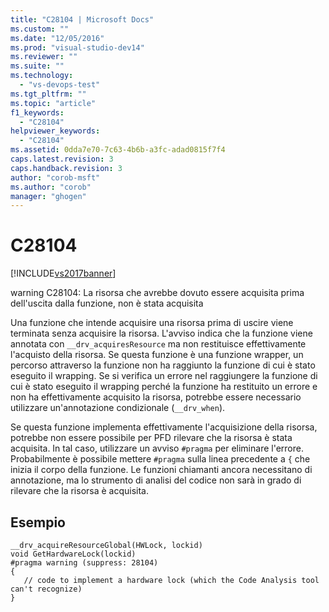 ```yaml
---
title: "C28104 | Microsoft Docs"
ms.custom: ""
ms.date: "12/05/2016"
ms.prod: "visual-studio-dev14"
ms.reviewer: ""
ms.suite: ""
ms.technology: 
  - "vs-devops-test"
ms.tgt_pltfrm: ""
ms.topic: "article"
f1_keywords: 
  - "C28104"
helpviewer_keywords: 
  - "C28104"
ms.assetid: 0dda7e70-7c63-4b6b-a3fc-adad0815f7f4
caps.latest.revision: 3
caps.handback.revision: 3
author: "corob-msft"
ms.author: "corob"
manager: "ghogen"
---
```

# C28104
[!INCLUDE[vs2017banner](../code-quality/includes/vs2017banner.md)]

warning C28104: La risorsa che avrebbe dovuto essere acquisita prima dell'uscita dalla funzione, non è stata acquisita  
  
 Una funzione che intende acquisire una risorsa prima di uscire viene terminata senza acquisire la risorsa.  L'avviso indica che la funzione viene annotata con `__drv_acquiresResource` ma non restituisce effettivamente l'acquisto della risorsa.  Se questa funzione è una funzione wrapper, un percorso attraverso la funzione non ha raggiunto la funzione di cui è stato eseguito il wrapping.  Se si verifica un errore nel raggiungere la funzione di cui è stato eseguito il wrapping perché la funzione ha restituito un errore e non ha effettivamente acquisito la risorsa, potrebbe essere necessario utilizzare un'annotazione condizionale \(`__drv_when`\).  
  
 Se questa funzione implementa effettivamente l'acquisizione della risorsa, potrebbe non essere possibile per PFD rilevare che la risorsa è stata acquisita.  In tal caso, utilizzare un avviso `#pragma` per eliminare l'errore.  Probabilmente è possibile mettere `#pragma` sulla linea precedente a `{` che inizia il corpo della funzione.  Le funzioni chiamanti ancora necessitano di annotazione, ma lo strumento di analisi del codice non sarà in grado di rilevare che la risorsa è acquisita.  
  
## Esempio  
  
```  
__drv_acquireResourceGlobal(HWLock, lockid)  
void GetHardwareLock(lockid)  
#pragma warning (suppress: 28104)  
{  
   // code to implement a hardware lock (which the Code Analysis tool can't recognize)  
}  
```